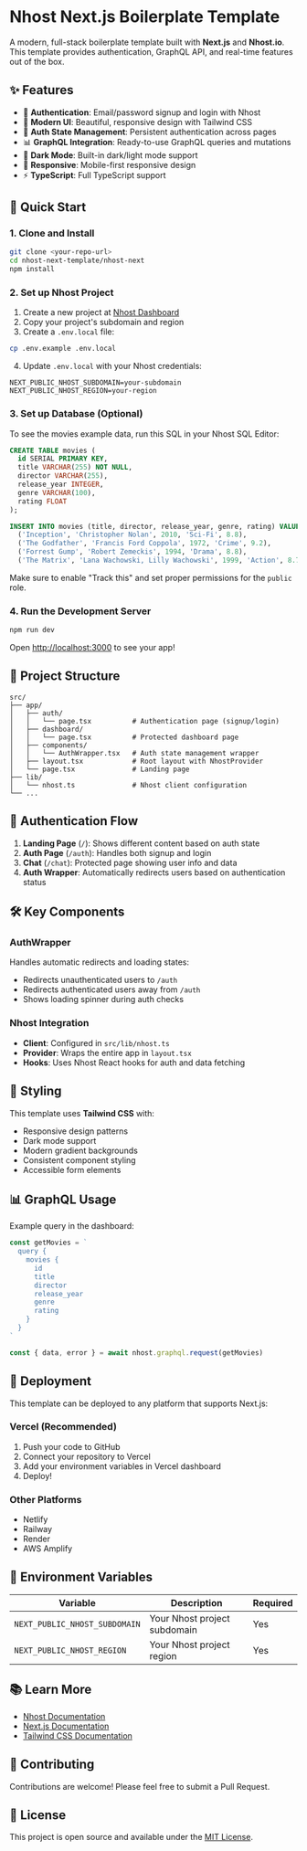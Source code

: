 # Nhost Next.js Boilerplate Template

A modern, full-stack boilerplate template built with **Next.js** and **Nhost.io**. This template provides authentication, GraphQL API, and real-time features out of the box.

## ✨ Features

- 🔐 **Authentication**: Email/password signup and login with Nhost
- 🎨 **Modern UI**: Beautiful, responsive design with Tailwind CSS
- 🔄 **Auth State Management**: Persistent authentication across pages
- 📊 **GraphQL Integration**: Ready-to-use GraphQL queries and mutations
- 🌙 **Dark Mode**: Built-in dark/light mode support
- 📱 **Responsive**: Mobile-first responsive design
- ⚡ **TypeScript**: Full TypeScript support

## 🚀 Quick Start

### 1. Clone and Install

```bash
git clone <your-repo-url>
cd nhost-next-template/nhost-next
npm install
```

### 2. Set up Nhost Project

1. Create a new project at [Nhost Dashboard](https://app.nhost.io)
2. Copy your project's subdomain and region
3. Create a `.env.local` file:

```bash
cp .env.example .env.local
```

4. Update `.env.local` with your Nhost credentials:

```env
NEXT_PUBLIC_NHOST_SUBDOMAIN=your-subdomain
NEXT_PUBLIC_NHOST_REGION=your-region
```

### 3. Set up Database (Optional)

To see the movies example data, run this SQL in your Nhost SQL Editor:

```sql
CREATE TABLE movies (
  id SERIAL PRIMARY KEY,
  title VARCHAR(255) NOT NULL,
  director VARCHAR(255),
  release_year INTEGER,
  genre VARCHAR(100),
  rating FLOAT
);

INSERT INTO movies (title, director, release_year, genre, rating) VALUES
  ('Inception', 'Christopher Nolan', 2010, 'Sci-Fi', 8.8),
  ('The Godfather', 'Francis Ford Coppola', 1972, 'Crime', 9.2),
  ('Forrest Gump', 'Robert Zemeckis', 1994, 'Drama', 8.8),
  ('The Matrix', 'Lana Wachowski, Lilly Wachowski', 1999, 'Action', 8.7);
```

Make sure to enable "Track this" and set proper permissions for the `public` role.

### 4. Run the Development Server

```bash
npm run dev
```

Open [http://localhost:3000](http://localhost:3000) to see your app!

## 📁 Project Structure

```
src/
├── app/
│   ├── auth/
│   │   └── page.tsx          # Authentication page (signup/login)
│   ├── dashboard/
│   │   └── page.tsx          # Protected dashboard page
│   ├── components/
│   │   └── AuthWrapper.tsx   # Auth state management wrapper
│   ├── layout.tsx            # Root layout with NhostProvider
│   └── page.tsx              # Landing page
├── lib/
│   └── nhost.ts              # Nhost client configuration
└── ...
```

## 🔐 Authentication Flow

1. **Landing Page** (`/`): Shows different content based on auth state
2. **Auth Page** (`/auth`): Handles both signup and login
3. **Chat** (`/chat`): Protected page showing user info and data
4. **Auth Wrapper**: Automatically redirects users based on authentication status

## 🛠️ Key Components

### AuthWrapper
Handles automatic redirects and loading states:
- Redirects unauthenticated users to `/auth`
- Redirects authenticated users away from `/auth`
- Shows loading spinner during auth checks

### Nhost Integration
- **Client**: Configured in `src/lib/nhost.ts`
- **Provider**: Wraps the entire app in `layout.tsx`
- **Hooks**: Uses Nhost React hooks for auth and data fetching

## 🎨 Styling

This template uses **Tailwind CSS** with:
- Responsive design patterns
- Dark mode support
- Modern gradient backgrounds
- Consistent component styling
- Accessible form elements

## 📊 GraphQL Usage

Example query in the dashboard:

```typescript
const getMovies = `
  query {
    movies {
      id
      title
      director
      release_year
      genre
      rating
    }
  }
`

const { data, error } = await nhost.graphql.request(getMovies)
```

## 🚀 Deployment

This template can be deployed to any platform that supports Next.js:

### Vercel (Recommended)
1. Push your code to GitHub
2. Connect your repository to Vercel
3. Add your environment variables in Vercel dashboard
4. Deploy!

### Other Platforms
- Netlify
- Railway
- Render
- AWS Amplify

## 🔧 Environment Variables

| Variable | Description | Required |
|----------|-------------|---------|
| `NEXT_PUBLIC_NHOST_SUBDOMAIN` | Your Nhost project subdomain | Yes |
| `NEXT_PUBLIC_NHOST_REGION` | Your Nhost project region | Yes |

## 📚 Learn More

- [Nhost Documentation](https://docs.nhost.io)
- [Next.js Documentation](https://nextjs.org/docs)
- [Tailwind CSS Documentation](https://tailwindcss.com/docs)

## 🤝 Contributing

Contributions are welcome! Please feel free to submit a Pull Request.

## 📄 License

This project is open source and available under the [MIT License](LICENSE).
